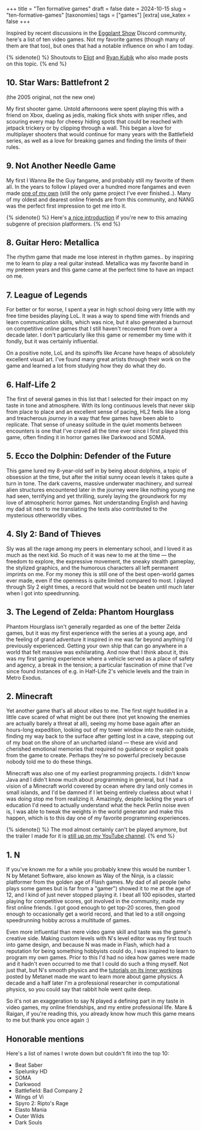 +++
title = "Ten formative games"
draft = false
date = 2024-10-15
slug = "ten-formative-games"
[taxonomies]
tags = ["games"]
[extra]
use_katex = false
+++

Inspired by recent discussions in the [Eggplant Show][eggplant] Discord community,
here's a list of ten video games.
Not my favorite games (though many of them are that too),
but ones that had a notable influence on who I am today.

<!-- more -->

{% sidenote() %}
Shoutouts to [Eliot](https://www.eliotlash.com/2024/09/top-10-games-that-define-me/)
and [Ryan Kubik](https://ryankubik.com/blog/most-influential-games)
who also made posts on this topic.
{% end %}

## 10. Star Wars: Battlefront 2

(the 2005 original, not the new one)

My first shooter game.
Untold afternoons were spent playing this with a friend on Xbox,
dueling as jedis, making flick shots with sniper rifles, 
and scouring every map for cheesy hiding spots
that could be reached with jetpack trickery
or by clipping through a wall.
This began a love for multiplayer shooters
that would continue for many years with the Battlefield series,
as well as a love for breaking games and finding the limits of their rules.

## 9. Not Another Needle Game

My first I Wanna Be the Guy fangame,
and probably still my favorite of them all.
In the years to follow I played over a hundred more fangames
and even made [one of my own][chaoscave]
(still the only game project I've ever finished..).
Many of my oldest and dearest online friends are from this community,
and NANG was the perfect first impression to get me into it.

{% sidenote() %}
Here's [a nice introduction](https://cwpat.me/fangames-intro/)
if you're new to this amazing subgenre of precision platformers.
{% end %}

## 8. Guitar Hero: Metallica

The rhythm game that made me lose interest in rhythm games..
by inspiring me to learn to play a real guitar instead.
Metallica was my favorite band in my preteen years
and this game came at the perfect time to have an impact on me.

## 7. League of Legends

For better or for worse, I spent a year in high school
doing very little with my free time besides playing LoL.
It was a way to spend time with friends and learn communication skills, which was nice,
but it also generated a burnout on competitive online games
that I still haven't recovered from over a decade later.
I don't particularly like this game or remember my time with it fondly,
but it was certainly influential.

On a positive note, LoL and its spinoffs like Arcane
have heaps of absolutely excellent visual art.
I've found many great artists through their work on the game
and learned a lot from studying how they do what they do.

## 6. Half-Life 2

The first of several games in this list that I selected for their impact
on my taste in tone and atmosphere.
With its long continuous levels that never skip from place to place
and an excellent sense of pacing,
HL2 feels like a long and treacherous _journey_
in a way that few games have been able to replicate.
That sense of uneasy solitude in the quiet moments between encounters
is one that I've craved all the time ever since I first played this game,
often finding it in horror games like Darkwood and SOMA.

## 5. Ecco the Dolphin: Defender of the Future

This game lured my 8-year-old self in by being about dolphins,
a topic of obsession at the time,
but after the initial sunny ocean levels it takes quite a turn in tone.
The dark caverns, massive underwater machinery,
and surreal alien structures encountered later in the journey
were like nothing young me had seen, terrifying and yet thrilling,
surely laying the groundwork for my love of atmospheric horror games.
Not understanding English and having my dad sit next to me translating the texts
also contributed to the mysterious otherworldly vibes.

## 4. Sly 2: Band of Thieves

Sly was all the rage among my peers in elementary school,
and I loved it as much as the next kid.
So much of it was new to me at the time —
the freedom to explore, the expressive movement, the sneaky stealth gameplay,
the stylized graphics, and the humorous characters
all left permanent imprints on me.
For my money this is still one of the best open-world games ever made,
even if the openness is quite limited compared to most.
I played through Sly 2 eight times,
a record that would not be beaten until much later when I got into speedrunning.

## 3. The Legend of Zelda: Phantom Hourglass

Phantom Hourglass isn't generally regarded as one of the better Zelda games,
but it was my first experience with the series at a young age,
and the feeling of grand adventure it inspired in me
was far beyond anything I'd previously experienced.
Getting your own ship that can go anywhere
in a world that felt massive was exhilarating.
And now that I think about it, this was my first gaming experience
where a vehicle served as a place of safety and agency,
a break in the tension;
a particular fascination of mine
that I've since found instances of e.g. in Half-Life 2's vehicle levels
and the train in Metro Exodus.

## 2. Minecraft

Yet another game that's all about _vibes_ to me.
The first night huddled in a little cave scared of what might be out there
(not yet knowing the enemies are actually barely a threat at all),
seeing my home base again after an hours-long expedition,
looking out of my tower window into the rain outside,
finding my way back to the surface after getting lost in a cave,
stepping out of my boat on the shore of an uncharted island —
these are vivid and cherished emotional memories
that required no guidance or explicit goals from the game to create.
Perhaps they're so powerful precisely because nobody told me to do these things.

Minecraft was also one of my earliest programming projects.
I didn't know Java and I didn't know much about programming in general,
but I had a vision of a Minecraft world covered by ocean
where dry land only comes in small islands,
and I'd be damned if I let being entirely clueless about what I was doing
stop me from realizing it.
Amazingly, despite lacking the years of education I'd need to actually understand
what the heck Perlin noise even is,
I was able to tweak the weights in the world generator and make this happen,
which is to this day one of my favorite programming experiences.

{% sidenote() %}
The mod almost certainly can't be played anymore,
but the trailer I made for it is [still up on my YouTube channel](https://www.youtube.com/watch?v=O7Abdvbp7Bk).
{% end %}

## 1. N

If you've known me for a while you probably knew this would be number 1.
N by Metanet Software, also known as Way of the Ninja,
is a classic platformer from the golden age of Flash games.
My dad of all people (who plays some games but is far from a "gamer")
showed it to me at the age of 12, and I kind of just never stopped playing it.
I beat all 100 episodes, started playing for competitive scores,
got involved in the community, made my first online friends.
I got good enough to get top-20 scores,
then good enough to occasionally get a world record,
and that led to a still ongoing speedrunning hobby
across a multitude of games.

Even more influential than mere video game skill and taste
was the game's creative side.
Making custom levels with N's level editor
was my first touch into game design,
and because N was made in Flash,
which had a reputation for being something hobbyists could do,
I was inspired to learn to program my own games.
Prior to this I'd had no idea how games were made
and it hadn't even occurred to me that I could do such a thing myself.
Not just that, but N's smooth physics
and the [tutorials on its inner workings][metanet-tut] posted by Metanet
made me want to learn more about game physics.
A decade and a half later I'm a professional researcher in computational physics,
so you could say that rabbit hole went quite deep.

So it's not an exaggeration to say N played a defining part
in my taste in video games, my online friendships,
and my entire professional life.
Mare & Raigan, if you're reading this,
you already know how much this game means to me
but thank you once again :)

## Honorable mentions

Here's a list of names I wrote down but couldn't fit into the top 10:
- Beat Saber
- Spelunky HD
- SOMA
- Darkwood
- Battlefield: Bad Company 2
- Wings of Vi
- Spyro 2: Ripto's Rage
- Elasto Mania
- Outer Wilds
- Dark Souls

[eggplant]: https://eggplant.show/
[chaoscave]: https://delicious-fruit.com/ratings/game_details.php?id=19003
[metanet-tut]: https://www.metanetsoftware.com/2016/n-tutorial-a-collision-detection-and-response
